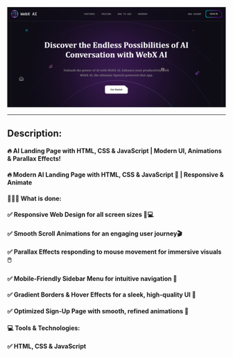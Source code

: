 
<a href="https://webx-webify.netlify.app/" target="_blank">
  <img src="./assets/thumbnail-1.png" alt="Thumbnail"/>
</a>


---
## Description:
#### 🔥 AI Landing Page with HTML, CSS & JavaScript | Modern UI, Animations & Parallax Effects!

#### 🔥 Modern AI Landing Page with HTML, CSS & JavaScript 🚀 | Responsive & Animate

#### 🧑🏻‍💻 What is done:
#### ✅ Responsive Web Design for all screen sizes 📱💻
#### ✅ Smooth Scroll Animations for an engaging user journey🎬
#### ✅ Parallax Effects responding to mouse movement for immersive visuals 🖱️
#### ✅ Mobile-Friendly Sidebar Menu for intuitive navigation 📑
#### ✅ Gradient Borders & Hover Effects for a sleek, high-quality UI 🎨
#### ✅ Optimized Sign-Up Page with smooth, refined animations 📝

#### 💻 Tools & Technologies:
#### ✅ HTML, CSS & JavaScript
